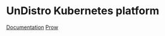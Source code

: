 # UnDistro Kubernetes platform

[Documentation](https://undistro.io/docs)
[Prow](https://prow.undistro.io)
